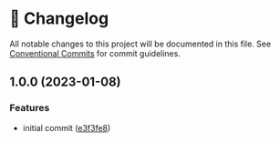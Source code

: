 <!-- markdownlint-disable --><!-- textlint-disable -->

# 📓 Changelog

All notable changes to this project will be documented in this file. See
[Conventional Commits](https://conventionalcommits.org) for commit guidelines.

## 1.0.0 (2023-01-08)

### Features

- initial commit ([e3f3fe8](https://github.com/sanity-io/ui-workshop-plugin-sanity/commit/e3f3fe8b81f4019582e7ea6c13681875f8192c48))
